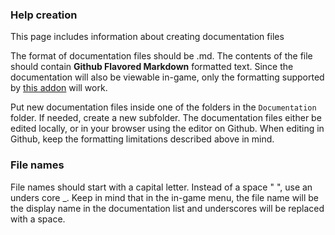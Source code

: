 ### Help creation
This page includes information about creating documentation files

The format of documentation files should be .md. The contents of the file should contain **Github Flavored Markdown** formatted text. Since the documentation will also be viewable in-game, only the formatting supported by [this addon](https://github.com/daenvil/MarkdownLabel) will work.

Put new documentation files inside one of the folders in the `Documentation` folder. If needed, create a new subfolder. The documentation files either be edited locally, or in your browser using the editor on Github. When editing in Github, keep the formatting limitations described above in mind.

### File names
File names should start with a capital letter. Instead of a space " ", use an unders core _. Keep in mind that in the in-game menu, the file name will be the display name in the documentation list and underscores will be replaced with a space.
